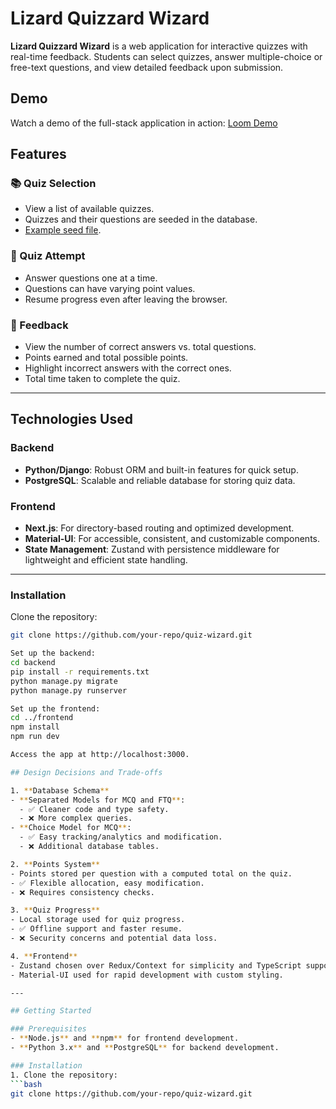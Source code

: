 # Lizard Quizzard Wizard

**Lizard Quizzard Wizard** is a web application for interactive quizzes with real-time feedback. Students can select quizzes, answer multiple-choice or free-text questions, and view detailed feedback upon submission.

## Demo  
Watch a demo of the full-stack application in action: [Loom Demo](https://www.loom.com/share/34f8968d02b546abbaceee3c0f231b0e?sid=a07e96b6-6f6e-4d02-8961-99384001899a)

## Features

### 📚 Quiz Selection
- View a list of available quizzes.
- Quizzes and their questions are seeded in the database.
- [Example seed file](backend/migrations/02__seed.sql).

### 📝 Quiz Attempt
- Answer questions one at a time.
- Questions can have varying point values.
- Resume progress even after leaving the browser.

### 🎯 Feedback
- View the number of correct answers vs. total questions.
- Points earned and total possible points.
- Highlight incorrect answers with the correct ones.
- Total time taken to complete the quiz.

---

## Technologies Used

### Backend
- **Python/Django**: Robust ORM and built-in features for quick setup.
- **PostgreSQL**: Scalable and reliable database for storing quiz data.

### Frontend
- **Next.js**: For directory-based routing and optimized development.
- **Material-UI**: For accessible, consistent, and customizable components.
- **State Management**: Zustand with persistence middleware for lightweight and efficient state handling.

---

### Installation

Clone the repository:
   ```bash
   git clone https://github.com/your-repo/quiz-wizard.git

Set up the backend:
cd backend
pip install -r requirements.txt
python manage.py migrate
python manage.py runserver

Set up the frontend:
cd ../frontend
npm install
npm run dev

Access the app at http://localhost:3000.

## Design Decisions and Trade-offs

1. **Database Schema**
   - **Separated Models for MCQ and FTQ**:
     - ✅ Cleaner code and type safety.
     - ❌ More complex queries.
   - **Choice Model for MCQ**:
     - ✅ Easy tracking/analytics and modification.
     - ❌ Additional database tables.

2. **Points System**
   - Points stored per question with a computed total on the quiz.
   - ✅ Flexible allocation, easy modification.
   - ❌ Requires consistency checks.

3. **Quiz Progress**
   - Local storage used for quiz progress.
   - ✅ Offline support and faster resume.
   - ❌ Security concerns and potential data loss.

4. **Frontend**
   - Zustand chosen over Redux/Context for simplicity and TypeScript support.
   - Material-UI used for rapid development with custom styling.

---

## Getting Started

### Prerequisites
- **Node.js** and **npm** for frontend development.
- **Python 3.x** and **PostgreSQL** for backend development.

### Installation
1. Clone the repository:
   ```bash
   git clone https://github.com/your-repo/quiz-wizard.git
